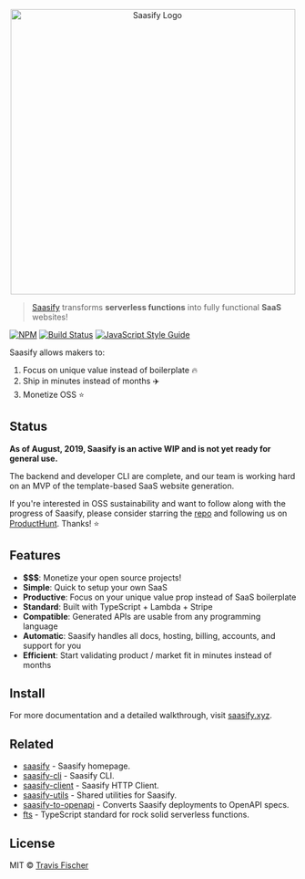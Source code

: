 <p align="center">
  <a href="https://saasify.xyz" title="Saasify">
    <img src="https://raw.githubusercontent.com/saasify-xyz/saasify/master/logo-white@1024w.png" alt="Saasify Logo" width="500" />
  </a>
</p>

> [Saasify](https://saasify.xyz) transforms **serverless functions** into fully functional **SaaS** websites!

[![NPM](https://img.shields.io/npm/v/saasify.svg)](https://www.npmjs.com/package/saasify) [![Build Status](https://travis-ci.com/saasify-xyz/saasify.svg?branch=master)](https://travis-ci.com/saasify-xyz/saasify) [![JavaScript Style Guide](https://img.shields.io/badge/code_style-standard-brightgreen.svg)](https://standardjs.com)

Saasify allows makers to:

1) Focus on unique value instead of boilerplate 🔥
2) Ship in minutes instead of months ✈️
3) Monetize OSS ⭐️

## Status

**As of August, 2019, Saasify is an active WIP and is not yet ready for general use.**

The backend and developer CLI are complete, and our team is working hard on an MVP of the template-based SaaS website generation.

If you're interested in OSS sustainability and want to follow along with the progress of Saasify, please consider starring the [repo](https://github.com/saasify/saasify) and following us on [ProductHunt](https://www.producthunt.com/upcoming/saasify-2). Thanks! ⭐️

## Features

- **$$$**: Monetize your open source projects!
- **Simple**: Quick to setup your own SaaS
- **Productive**: Focus on your unique value prop instead of SaaS boilerplate
- **Standard**: Built with TypeScript + Lambda + Stripe
- **Compatible**: Generated APIs are usable from any programming language
- **Automatic**: Saasify handles all docs, hosting, billing, accounts, and support for you
- **Efficient**: Start validating product / market fit in minutes instead of months

## Install

For more documentation and a detailed walkthrough, visit [saasify.xyz](https://saasify.xyz).

## Related

- [saasify](https://saasify.xyz) - Saasify homepage.
- [saasify-cli](./packages/saasify-cli) - Saasify CLI.
- [saasify-client](./packages/saasify-client) - Saasify HTTP Client.
- [saasify-utils](./packages/saasify-utils) - Shared utilities for Saasify.
- [saasify-to-openapi](./packages/saasify-to-openapi) - Converts Saasify deployments to OpenAPI specs.
- [fts](https://github.com/transitive-bullshit/functional-typescript) - TypeScript standard for rock solid serverless functions.

## License

MIT © [Travis Fischer](https://transitivebullsh.it)
